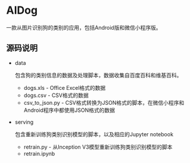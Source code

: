 # AIDog

一款从图片识别狗的类别的应用，包括Android版和微信小程序版。

## 源码说明

* data

  包含狗的类别信息的数据及处理脚本，数据收集自百度百科和维基百科。

  * dogs.xls - Office Excel格式的数据
  * dogs.csv - CSV格式的数据
  * csv_to_json.py - CSV格式转换为JSON格式的脚本，在微信小程序和Android程序中都使用JSON格式的数据

* serving

  包含重新训练狗类别识别模型的脚本，以及相应的Jupyter notebook

  * retrain.py - 从Inception V3模型重新训练狗类别识别模型的脚本
  * retrain.ipynb
